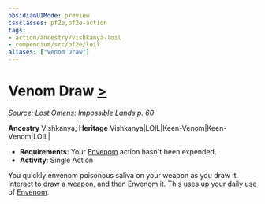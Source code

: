 ```yaml
---
obsidianUIMode: preview
cssclasses: pf2e,pf2e-action
tags:
- action/ancestry/vishkanya-loil
- compendium/src/pf2e/loil
aliases: ["Venom Draw"]
---
```

# Venom Draw [>](rules/core-rulebook/chapter-9-playing-the-game.md#Actions "Single Action")
*Source: Lost Omens: Impossible Lands p. 60*  

**Ancestry** Vishkanya; **Heritage** Vishkanya|LOIL|Keen-Venom|Keen-Venom|LOIL|
- **Requirements**: Your [Envenom](rules/actions/envenom-loil.md) action hasn't been expended.
- **Activity**: Single Action

You quickly envenom poisonous saliva on your weapon as you draw it. [Interact](rules/actions/interact.md) to draw a weapon, and then [Envenom](rules/actions/envenom-loil.md) it. This uses up your daily use of [Envenom](rules/actions/envenom-loil.md).